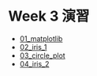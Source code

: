   # Week 3 演習

  - [01_matplotlib](https://colab.research.google.com/drive/1ZmO2NSwdx_s61kUE-KxFZlqzAx_2xHVU?usp=sharing)
  - [02_iris_1](https://colab.research.google.com/drive/1QO3uJg0pD1shSjtdBs0J3DRRohKsNksv?usp=sharing)
  - [03_circle_plot](https://colab.research.google.com/drive/1ouMhG9RfLKkoI5u1qyEE9HsBXC-eHLzH?usp=sharing)
  - [04_iris_2](https://colab.research.google.com/drive/1lSbJaPKiuHJrvyer6acE9oucKPWP98GF?usp=sharing)
